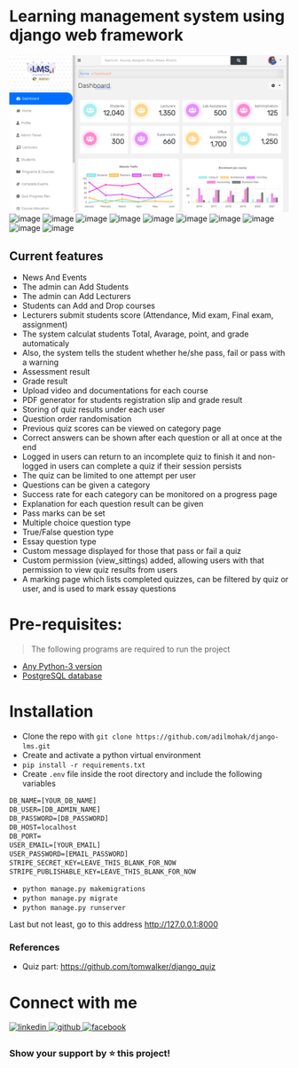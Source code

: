 # Learning management system using django web framework

![1694373426380](static/README/1694373426380.png "Home Page")
![image](https://github.com/Amanj-18/Learning-Management-System-LMS/assets/89749348/c9d37b37-0c0f-4abb-abe9-cb975b183c7f)
![image](https://github.com/Amanj-18/Learning-Management-System-LMS/assets/89749348/1ef0f430-2b9c-4106-89cc-9c2ff204632e)
![image](https://github.com/Amanj-18/Learning-Management-System-LMS/assets/89749348/3673e252-8176-4a92-aec3-f3095445440f)
![image](https://github.com/Amanj-18/Learning-Management-System-LMS/assets/89749348/4e100db9-0527-4060-bbe8-1a17c9c97b79)
![image](https://github.com/Amanj-18/Learning-Management-System-LMS/assets/89749348/74c8f940-67e8-4451-a233-f98445498791)
![image](https://github.com/Amanj-18/Learning-Management-System-LMS/assets/89749348/12166d89-da2a-4b1c-9f95-e6aa337881c0)
![image](https://github.com/Amanj-18/Learning-Management-System-LMS/assets/89749348/b76877ed-29fc-44c0-8201-5517aacab222)
![image](https://github.com/Amanj-18/Learning-Management-System-LMS/assets/89749348/e4f8170d-8be8-4963-b155-df85f008784c)
![image](https://github.com/Amanj-18/Learning-Management-System-LMS/assets/89749348/04222a2d-7103-412b-8698-b0eaab4e7337)
![image](https://github.com/Amanj-18/Learning-Management-System-LMS/assets/89749348/81b56b4f-72e9-4e51-b109-bf0854689892)



Current features
----------------

* News And Events
* The admin can Add Students
* The admin can Add Lecturers
* Students can Add and Drop courses
* Lecturers submit students score (Attendance, Mid exam, Final exam, assignment)
* The system calculat students Total, Avarage, point, and grade automaticaly
* Also, the system tells the student whether he/she pass, fail or pass with a warning
* Assessment result
* Grade result
* Upload video and documentations for each course
* PDF generator for students registration slip and grade result
* Storing of quiz results under each user
* Question order randomisation
* Previous quiz scores can be viewed on category page
* Correct answers can be shown after each question or all at once at the end
* Logged in users can return to an incomplete quiz to finish it and non-logged in users can complete a quiz if their session persists
* The quiz can be limited to one attempt per user
* Questions can be given a category
* Success rate for each category can be monitored on a progress page
* Explanation for each question result can be given
* Pass marks can be set
* Multiple choice question type
* True/False question type
* Essay question type
* Custom message displayed for those that pass or fail a quiz
* Custom permission (view_sittings) added, allowing users with that permission to view quiz results from users
* A marking page which lists completed quizzes, can be filtered by quiz or user, and is used to mark essay questions

# Pre-requisites:

> The following programs are required to run the project

- [Any Python-3 version](https://www.python.org/downloads/)
- [PostgreSQL database](https://www.postgresql.org/download/)

# Installation

- Clone the repo with `git clone https://github.com/adilmohak/django-lms.git`
- Create and activate a python virtual environment
- `pip install -r requirements.txt`
- Create `.env` file inside the root directory and include the following variables

```config
DB_NAME=[YOUR_DB_NAME]
DB_USER=[DB_ADMIN_NAME]
DB_PASSWORD=[DB_PASSWORD]
DB_HOST=localhost
DB_PORT=
USER_EMAIL=[YOUR_EMAIL]
USER_PASSWORD=[EMAIL_PASSWORD]
STRIPE_SECRET_KEY=LEAVE_THIS_BLANK_FOR_NOW
STRIPE_PUBLISHABLE_KEY=LEAVE_THIS_BLANK_FOR_NOW
```

- `python manage.py makemigrations`
- `python manage.py migrate`
- `python manage.py runserver`

Last but not least, go to this address http://127.0.0.1:8000

### References

- Quiz part: https://github.com/tomwalker/django_quiz

# Connect with me

<div>
<a href="https://www.linkedin.com/in/anandjaiswar02" target="_blank">
<img src=https://img.shields.io/badge/linkedin-%231E77B5.svg?&style=for-the-badge&logo=linkedin&logoColor=white alt=linkedin style="margin-bottom: 5px;" />
</a>
<a href="https://github.com/anand-3399" target="_blank">
<img src=https://img.shields.io/badge/github-%2324292e.svg?&style=for-the-badge&logo=github&logoColor=white alt=github style="margin-bottom: 5px;" />
</a>
<a href="https://www.facebook.com/anand360" target="_blank">
<img src=https://img.shields.io/badge/facebook-%232E87FB.svg?&style=for-the-badge&logo=facebook&logoColor=white alt=facebook style="margin-bottom: 5px;" />
</a>
</div>

### Show your support by ⭐️ this project!
